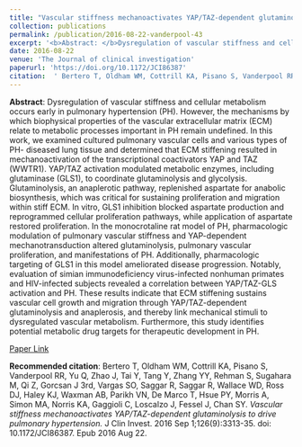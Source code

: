 ```yaml
--- 
title: "Vascular stiffness mechanoactivates YAP/TAZ-dependent glutaminolysis to drive pulmonary hypertension." 
collection: publications 
permalink: /publication/2016-08-22-vanderpool-43 
excerpt: '<b>Abstract: </b>Dysregulation of vascular stiffness and cellular metabolism occurs early in pulmonary hypertension (PH). However, the mechanisms by which biophysical properties of the vascular extracellular matrix (ECM) relate to metabolic processes important in PH remain undefined. In this work, we examined cultured pulmonary vascular cells and various [...]' 
date: 2016-08-22 
venue: 'The Journal of clinical investigation' 
paperurl: 'https://doi.org/10.1172/JCI86387' 
citation:  ' Bertero T, Oldham WM, Cottrill KA, Pisano S, Vanderpool RR, Yu Q, Zhao J, Tai Y, Tang Y, Zhang YY, Rehman S, Sugahara M, Qi Z, Gorcsan J 3rd, Vargas SO, Saggar R, Saggar R, Wallace WD, Ross DJ, Haley KJ, Waxman AB, Parikh VN, De Marco T, Hsue PY, Morris A, Simon MA, Norris KA, Gaggioli C, Loscalzo J, Fessel J, Chan SY. <i>Vascular stiffness mechanoactivates YAP/TAZ-dependent glutaminolysis to drive pulmonary hypertension.</i> J Clin Invest. 2016 Sep 1;126(9):3313-35. doi: 10.1172/JCI86387. Epub 2016 Aug 22.' 
--- 
```

<b>Abstract</b>:  Dysregulation of vascular stiffness and cellular metabolism occurs early in pulmonary hypertension (PH). However, the mechanisms by which biophysical properties of the vascular extracellular matrix (ECM) relate to metabolic processes important in PH remain undefined. In this work, we examined cultured pulmonary vascular cells and various types of PH- diseased lung tissue and determined that ECM stiffening resulted in mechanoactivation of the transcriptional coactivators YAP and TAZ (WWTR1). YAP/TAZ activation modulated metabolic enzymes, including glutaminase (GLS1), to coordinate glutaminolysis and glycolysis. Glutaminolysis, an anaplerotic pathway, replenished aspartate for anabolic biosynthesis, which was critical for sustaining proliferation and migration within stiff ECM. In vitro, GLS1 inhibition blocked aspartate production and reprogrammed cellular proliferation pathways, while application of aspartate restored proliferation. In the monocrotaline rat model of PH, pharmacologic modulation of pulmonary vascular stiffness and YAP-dependent mechanotransduction altered glutaminolysis, pulmonary vascular proliferation, and manifestations of PH. Additionally, pharmacologic targeting of GLS1 in this model ameliorated disease progression. Notably, evaluation of simian immunodeficiency virus-infected nonhuman primates and HIV-infected subjects revealed a correlation between YAP/TAZ-GLS activation and PH. These results indicate that ECM stiffening sustains vascular cell growth and migration through YAP/TAZ-dependent glutaminolysis and anaplerosis, and thereby link mechanical stimuli to dysregulated vascular metabolism. Furthermore, this study identifies potential metabolic drug targets for therapeutic development in PH.  
 
[Paper Link](https://doi.org/10.1172/JCI86387) 
 
<b>Recommended citation</b>:  Bertero T, Oldham WM, Cottrill KA, Pisano S, Vanderpool RR, Yu Q, Zhao J, Tai Y, Tang Y, Zhang YY, Rehman S, Sugahara M, Qi Z, Gorcsan J 3rd, Vargas SO, Saggar R, Saggar R, Wallace WD, Ross DJ, Haley KJ, Waxman AB, Parikh VN, De Marco T, Hsue PY, Morris A, Simon MA, Norris KA, Gaggioli C, Loscalzo J, Fessel J, Chan SY. <i>Vascular stiffness mechanoactivates YAP/TAZ-dependent glutaminolysis to drive pulmonary hypertension.</i> J Clin Invest. 2016 Sep 1;126(9):3313-35. doi: 10.1172/JCI86387. Epub 2016 Aug 22. 
